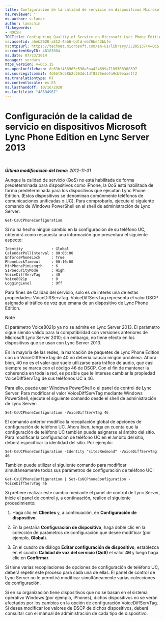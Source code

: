```yaml
---
title: Configuración de la calidad de servicio en dispositivos Microsoft Lync Phone Edition
ms.reviewer: ''
ms.author: v-lanac
author: lanachin
f1.keywords:
- NOCSH
TOCTitle: Configuring Quality of Service on Microsoft Lync Phone Edition devices
ms:assetid: a6eb2620-a512-4ab6-bdfd-eb76be43bbfe
ms:mtpsurl: https://technet.microsoft.com/en-us/library/JJ205137(v=OCS.15)
ms:contentKeyID: 48185004
ms.date: 07/23/2014
manager: serdars
mtps_version: v=OCS.15
ms.openlocfilehash: 8c69bf438965c536a3ba424699a7109308368397
ms.sourcegitcommit: 4d6bf5c58b2c553dc1df8375ede4a9cb9eaadff2
ms.translationtype: MT
ms.contentlocale: es-ES
ms.lasthandoff: 10/16/2020
ms.locfileid: "48534967"
---
```

# <a name="configuring-quality-of-service-on-microsoft-lync-phone-edition-devices-in-lync-server-2013"></a>Configuración de la calidad de servicio en dispositivos Microsoft Lync Phone Edition en Lync Server 2013

<div data-xmlns="http://www.w3.org/1999/xhtml">

<div class="topic" data-xmlns="http://www.w3.org/1999/xhtml" data-msxsl="urn:schemas-microsoft-com:xslt" data-cs="https://msdn.microsoft.com/">

<div data-asp="https://msdn2.microsoft.com/asp">



</div>

<div id="mainSection">

<div id="mainBody">

<span> </span>

_**Última modificación del tema:** 2012-11-01_

Aunque la calidad de servicio (QoS) no está habilitada de forma predeterminada para dispositivos como iPhone, la QoS está habilitada de forma predeterminada para los dispositivos que ejecutan Lync Phone Edition. (Estos dispositivos se denominan comúnmente teléfonos de comunicaciones unificadas o UC). Para comprobarlo, ejecute el siguiente comando de Windows PowerShell en el shell de administración de Lync Server:

    Get-CsUCPhoneConfiguration

Si no ha hecho ningún cambio en la configuración de su teléfono UC, obtendrá como respuesta una información que presentará el siguiente aspecto:

    Identity             : Global
    CalendarPollInterval : 00:03:00
    EnforcePhoneLock     : True
    PhoneLockTimeout     : 00:10:00
    MinPhonePinLength    : 6
    SIPSecurityMode      : High
    VoiceDiffServTag     : 40
    Voice8021p           : 0
    LoggingLevel         : Off

Para fines de Calidad del servicio, solo es de interés una de estas propiedades: VoiceDiffServTag. VoiceDiffServTag representa el valor DSCP asignado al tráfico de voz que emana de un dispositivo de Lync Phone Edition.

<div>


> [!NOTE]
> El parámetro Voice8021p ya no se admite en Lync Server 2013. El parámetro sigue siendo válido para la compatibilidad con versiones anteriores de Microsoft Lync Server 2010; sin embargo, no tiene efecto en los dispositivos que se usan con Lync Server 2013.



</div>

En la mayoría de las redes, la marcación de paquetes de Lync Phone Edition con un VoiceDiffServTag de 40 no debería causar ningún problema. Ahora bien, 40 no es el valor que suele utilizarse para tráfico de audio, que casi siempre se marca con el código 46 de DSCP. Con el fin de mantener la coherencia en toda la red, es posible que le interese cambiar la propiedad VoiceDiffServTag de sus teléfonos UC a 46.

Para ello, puede usar Windows PowerShell o el panel de control de Lync Server. Para modificar el valor VoiceDiffServTag mediante Windows PowerShell, ejecute el siguiente comando desde el shell de administración de Lync Server:

    Set-CsUCPhoneConfiguration -VoiceDiffServTag 46

El comando anterior modifica la recopilación global de opciones de configuración de teléfono UC. Ahora bien, tenga en cuenta que la configuración de teléfono UC también puede asignarse al ámbito del sitio. Para modificar la configuración de teléfono UC en el ámbito del sitio, deberá especificar la identidad del sitio. Por ejemplo:

    Set-CsUCPhoneConfiguration -Identity "site:Redmond" -VoiceDiffServTag 46

También puede utilizar el siguiente comando para modificar simultáneamente todos sus parámetros de configuración de teléfono UC:

    Get-CsUCPhoneConfiguration | Set-CsUCPhoneConfiguration -VoiceDiffServTag 46

Si prefiere realizar este cambio mediante el panel de control de Lync Server, inicie el panel de control y, a continuación, realice el siguiente procedimiento:

1.  Haga clic en **Clientes** y, a continuación, en **Configuración de dispositivo**.

2.  En la pestaña **Configuración de dispositivo**, haga doble clic en la colección de parámetros de configuración que desee modificar (por ejemplo, **Global**).

3.  En el cuadro de diálogo **Editar configuración de dispositivo**, establezca en el cuadro **Calidad de voz del servicio (QoS)** el valor **46** y luego haga clic en **Confirmar**.

Si tiene varias recopilaciones de opciones de configuración de teléfono UC, deberá repetir este proceso para cada una de ellas. El panel de control de Lync Server no le permitirá modificar simultáneamente varias colecciones de configuración.

Si en su organización tiene dispositivos que no se basan en el sistema operativo Windows (por ejemplo, iPhones), dichos dispositivos no se verán afectados por los cambios en la opción de configuración VoiceDiffServTag. Si desea modificar los valores de DSCP de dichos dispositivos, deberá consultar con el manual de administración de cada tipo de dispositivo.

</div>

<span> </span>

</div>

</div>

</div>

